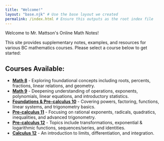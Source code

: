 ```yaml
---
title: "Welcome!"
layout: "base.njk" # Use the base layout we created
permalink: /index.html # Ensure this outputs as the root index file
---
```


Welcome to Mr. Mattson's Online Math Notes!

This site provides supplementary notes, examples, and resources for various BC mathematics courses. Please select a course below to get started:

## Courses Available:

*   **[Math 8](./math8/)** - Exploring foundational concepts including roots, percents, fractions, linear relations, and geometry.
*   **[Math 9](./math9/)** - Deepening understanding of operations, exponents, polynomials, linear equations, and introductory statistics.
*   **[Foundations & Pre-calculus 10](./fmp10/)** - Covering powers, factoring, functions, linear systems, and trigonometry basics.
*   **[Pre-calculus 11](./pc11/)** - Focusing on rational exponents, radicals, quadratics, inequalities, and advanced trigonometry.
*   **[Pre-calculus 12](./pc12/)** - Topics include transformations, exponential & logarithmic functions, sequences/series, and identities.
*   **[Calculus 12](./calc12/)** - An introduction to limits, differentiation, and integration.
